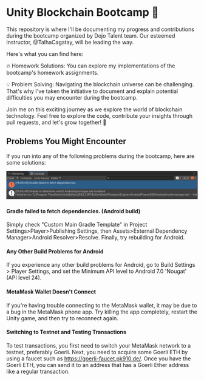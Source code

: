 # Unity Blockchain Bootcamp 🚀
This repository is where I'll be documenting my progress and contributions during the bootcamp organized by Dojo Talent team. Our esteemed instructor, @TalhaCagatay, will be leading the way.

Here's what you can find here:

🔥 Homework Solutions: You can explore my implementations of the bootcamp's homework assignments.

💡 Problem Solving: Navigating the blockchain universe can be challenging. That's why I've taken the initiative to document and explain potential difficulties you may encounter during the bootcamp.

Join me on this exciting journey as we explore the world of blockchain technology. Feel free to explore the code, contribute your insights through pull requests, and let's grow together! 🌟
## Problems You Might Encounter
If you run into any of the following problems during the bootcamp, here are some solutions:

![Screenshot](ReadmeResources/Screenshot-Gradle.png)
#### Gradle failed to fetch dependencies. (Android build)
Simply check "Custom Main Gradle Template" in Project Settings>Player>Publishing Settings, then Assets>External Dependency Manager>Android Resolver>Resolve. Finally, try rebuilding for Android.
#### Any Other Build Problems for Android
If you experience any other build problems for Android, go to Build Settings > Player Settings, and set the Minimum API level to Android 7.0 'Nougat' (API level 24).
#### MetaMask Wallet Doesn't Connect
If you're having trouble connecting to the MetaMask wallet, it may be due to a bug in the MetaMask phone app. Try killing the app completely, restart the Unity game, and then try to reconnect again.
#### Switching to Testnet and Testing Transactions
To test transactions, you first need to switch your MetaMask network to a testnet, preferably Goerli. Next, you need to acquire some Goerli ETH by using a faucet such as https://goerli-faucet.pk910.de/. Once you have the Goerli ETH, you can send it to an address that has a Goerli Ether address like a regular transaction.

